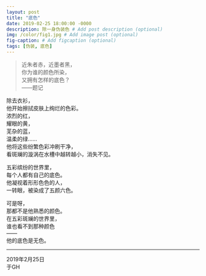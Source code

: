 ```yaml
---
layout: post
title: "底色"
date: 2019-02-25 18:00:00 -0000
description: 除一身伪装色 # Add post description (optional)
img: /color/fig1.jpg # Add image post (optional)
fig-caption: # Add figcaption (optional)
tags: [伪装, 底色]
---
```


>近朱者赤，近墨者黑，\
你为谁的颜色所染，\
又拥有怎样的底色？\
——题记


除去衣衫，\
他开始擦拭皮肤上绚烂的色彩。\
浓烈的红，\
耀眼的黄，\
芜杂的蓝，\
温柔的绿…… \
他将这些纷繁色彩冲刷干净，\
看斑斓的漩涡在水槽中越转越小，消失不见。

五彩缤纷的世界里， \
每个人都有自己的底色。 \
他凝视着形形色色的人， \
一转眼，被染成了五颜六色。

可是呀， \
那都不是他熟悉的颜色。 \
在五彩斑斓的世界里， \
谁也看不到那种颜色 \
—— \
他的底色是无色。


---
2019年2月25日 \
于GH

